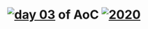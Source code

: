 # [![day 03](03)](https://adventofcode.com/2020/day/03) of AoC [![2020](2020)](https://adventofcode.com/2020)
